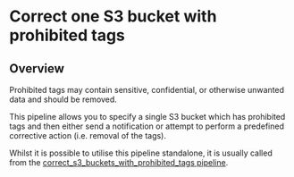 # Correct one S3 bucket with prohibited tags

## Overview

Prohibited tags may contain sensitive, confidential, or otherwise unwanted data and should be removed.

This pipeline allows you to specify a single S3 bucket which has prohibited tags and then either send a notification or attempt to perform a predefined corrective action (i.e. removal of the tags).

Whilst it is possible to utilise this pipeline standalone, it is usually called from the [correct_s3_buckets_with_prohibited_tags pipeline](https://hub.flowpipe.io/mods/turbot/aws_tags/pipelines/aws_tags.pipeline.correct_s3_buckets_with_prohibited_tags).